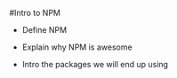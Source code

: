#Intro to NPM

* Define NPM

* Explain why NPM is awesome

* Intro the packages we will end up using